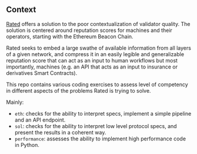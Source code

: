 ## Context

[Rated](rated.network) offers a solution to the poor contextualization of validator quality. The solution is centered around reputation scores for machines and their operators, starting with the Ethereum Beacon Chain. 

Rated seeks to embed a large swathe of available information from all layers of a given network, and compress it in an easily legible and generalizable reputation score that can act as an input to human workflows but most importantly, machines (e.g. an API that acts as an input to insurance or derivatives Smart Contracts).

This repo contains various coding exercises to assess level of competency in different aspects of the problems Rated is trying to solve.

Mainly:
- `eth`: checks for the ability to interpret specs, implement a simple pipeline and an API endpoint.
- `sol`: checks for the ability to interpret low level protocol specs, and present the results in a coherent way.
- `performance`: assesses the ability to implement high performance code in Python.